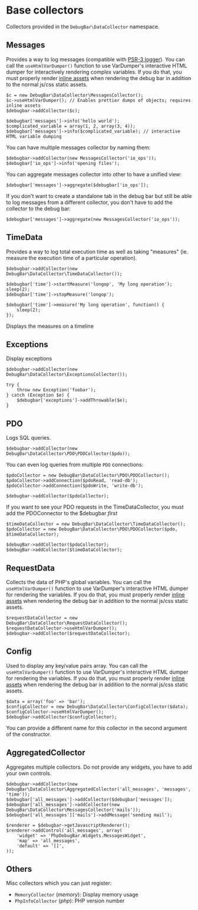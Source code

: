 
# Base collectors

Collectors provided in the `DebugBar\DataCollector` namespace.

## Messages

Provides a way to log messages (compatible with [PSR-3 logger](https://github.com/php-fig/fig-standards/blob/master/accepted/PSR-3-logger-interface.md)).
You can call the `useHtmlVarDumper()` function to use VarDumper's interactive HTML dumper for
interactively rendering complex variables.  If you do that, you must properly render
[inline assets](rendering.html#assets) when rendering the debug bar in addition to the normal js/css
static assets.

    $c = new DebugBar\DataCollector\MessagesCollector();
    $c->useHtmlVarDumper(); // Enables prettier dumps of objects; requires inline assets
    $debugbar->addCollector($c);

    $debugbar['messages']->info('hello world');
    $complicated_variable = array(1, 2, array(3, 4));
    $debugbar['messages']->info($complicated_variable); // interactive HTML variable dumping

You can have multiple messages collector by naming them:

    $debugbar->addCollector(new MessagesCollector('io_ops'));
    $debugbar['io_ops']->info('opening files');

You can aggregate messages collector into other to have a unified view:

    $debugbar['messages']->aggregate($debugbar['io_ops']);

If you don't want to create a standalone tab in the debug bar but still be able
to log messages from a different collector, you don't have to add the collector
to the debug bar:

    $debugbar['messages']->aggregate(new MessagesCollector('io_ops'));

## TimeData

Provides a way to log total execution time as well as taking "measures" (ie. measure the execution time of a particular operation).

    $debugbar->addCollector(new DebugBar\DataCollector\TimeDataCollector());

    $debugbar['time']->startMeasure('longop', 'My long operation');
    sleep(2);
    $debugbar['time']->stopMeasure('longop');

    $debugbar['time']->measure('My long operation', function() {
        sleep(2);
    });

Displays the measures on a timeline

## Exceptions

Display exceptions

    $debugbar->addCollector(new DebugBar\DataCollector\ExceptionsCollector());

    try {
        throw new Exception('foobar');
    } catch (Exception $e) {
        $debugbar['exceptions']->addThrowable($e);
    }

## PDO

Logs SQL queries.

    $debugbar->addCollector(new DebugBar\DataCollector\PDO\PDOCollector($pdo));

You can even log queries from multiple `PDO` connections:

    $pdoCollector = new DebugBar\DataCollector\PDO\PDOCollector();
    $pdoCollector->addConnection($pdoRead, 'read-db');
    $pdoCollector->addConnection($pdoWrite, 'write-db');

    $debugbar->addCollector($pdoCollector);
    
If you want to see your PDO requests in the TimeDataCollector, you must add the PDOConnector to the $debugbar _first_

    $timeDataCollector = new DebugBar\DataCollector\TimeDataCollector();
    $pdoCollector = new DebugBar\DataCollector\PDO\PDOCollector($pdo, $timeDataCollector);
    
    $debugBar->addCollector($pdoCollector);
    $debugBar->addCollector($timeDataCollector);

## RequestData

Collects the data of PHP's global variables.  You can call the `useHtmlVarDumper()` function to use
VarDumper's interactive HTML dumper for rendering the variables.  If you do that, you must properly
render [inline assets](rendering.html#assets) when rendering the debug bar in addition to the normal
js/css static assets.

    $requestDataCollector = new DebugBar\DataCollector\RequestDataCollector();
    $requestDataCollector->useHtmlVarDumper();
    $debugbar->addCollector($requestDataCollector);

## Config

Used to display any key/value pairs array.  You can call the `useHtmlVarDumper()` function to use
VarDumper's interactive HTML dumper for rendering the variables.  If you do that, you must properly
render [inline assets](rendering.html#assets) when rendering the debug bar in addition to the normal
js/css static assets.

    $data = array('foo' => 'bar');
    $configCollector = new DebugBar\DataCollector\ConfigCollector($data);
    $configCollector->useHtmlVarDumper();
    $debugbar->addCollector($configCollector);

You can provide a different name for this collector in the second argument of the constructor.

## AggregatedCollector

Aggregates multiple collectors. Do not provide any widgets, you have to add your own controls.

    $debugbar->addCollector(new DebugBar\DataCollector\AggregatedCollector('all_messages', 'messages', 'time'));
    $debugbar['all_messages']->addCollector($debugbar['messages']);
    $debugbar['all_messages']->addCollector(new DebugBar\DataCollector\MessagesCollector('mails'));
    $debugbar['all_messages']['mails']->addMessage('sending mail');

    $renderer = $debugbar->getJavascriptRenderer();
    $renderer->addControl('all_messages', array(
        'widget' => 'PhpDebugBar.Widgets.MessagesWidget',
        'map' => 'all_messages',
        'default' => '[]',
    ));

## Others

Misc collectors which you can just register:

 - `MemoryCollector` (*memory*): Display memory usage
 - `PhpInfoCollector` (*php*): PHP version number
